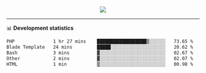 <h3 align="center">
  <a href="https://github.com/hwalker928">
      <img src="https://github-profile-trophy.vercel.app/?username=hwalker928&no-bg=true&no-frame=true">
  </a>
</h3>


<hr>

📊 **Development statistics**

<!--START_SECTION:waka-->

```txt
PHP              1 hr 27 mins    ██████████████████▒░░░░░░   73.65 %
Blade Template   24 mins         █████░░░░░░░░░░░░░░░░░░░░   20.62 %
Bash             3 mins          ▓░░░░░░░░░░░░░░░░░░░░░░░░   02.67 %
Other            2 mins          ▓░░░░░░░░░░░░░░░░░░░░░░░░   02.07 %
HTML             1 min           ▒░░░░░░░░░░░░░░░░░░░░░░░░   00.98 %
```

<!--END_SECTION:waka-->

